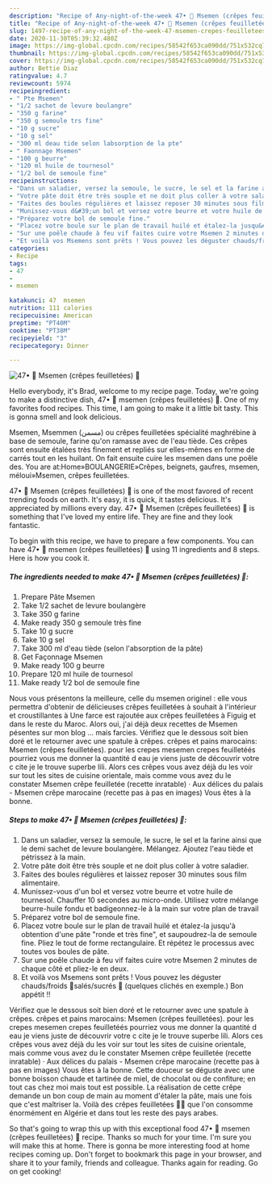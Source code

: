 ```yaml
---
description: "Recipe of Any-night-of-the-week 47• 🥞 Msemen (crêpes feuilletées) 🍴"
title: "Recipe of Any-night-of-the-week 47• 🥞 Msemen (crêpes feuilletées) 🍴"
slug: 1497-recipe-of-any-night-of-the-week-47-msemen-crepes-feuilletees
date: 2020-11-30T05:39:32.480Z
image: https://img-global.cpcdn.com/recipes/58542f653ca090dd/751x532cq70/47•-🥞-msemen-crepes-feuilletees-🍴-photo-principale-de-la-recette.jpg
thumbnail: https://img-global.cpcdn.com/recipes/58542f653ca090dd/751x532cq70/47•-🥞-msemen-crepes-feuilletees-🍴-photo-principale-de-la-recette.jpg
cover: https://img-global.cpcdn.com/recipes/58542f653ca090dd/751x532cq70/47•-🥞-msemen-crepes-feuilletees-🍴-photo-principale-de-la-recette.jpg
author: Bettie Diaz
ratingvalue: 4.7
reviewcount: 5974
recipeingredient:
- " Pte Msemen"
- "1/2 sachet de levure boulangre"
- "350 g farine"
- "350 g semoule trs fine"
- "10 g sucre"
- "10 g sel"
- "300 ml deau tide selon labsorption de la pte"
- " Faonnage Msemen"
- "100 g beurre"
- "120 ml huile de tournesol"
- "1/2 bol de semoule fine"
recipeinstructions:
- "Dans un saladier, versez la semoule, le sucre, le sel et la farine ainsi que le demi sachet de levure boulangère. Mélangez. Ajoutez l&#39;eau tiède et pétrissez à la main."
- "Votre pâte doit être très souple et ne doit plus coller à votre saladier."
- "Faites des boules régulières et laissez reposer 30 minutes sous film alimentaire."
- "Munissez-vous d&#39;un bol et versez votre beurre et votre huile de tournesol. Chauffer 10 secondes au micro-onde. Utilisez votre mélange beurre-huile fondu et badigeonnez-le à la main sur votre plan de travail"
- "Préparez votre bol de semoule fine."
- "Placez votre boule sur le plan de travail huilé et étalez-la jusqu&#39;à obtention d&#39;une pâte &#34;ronde et très fine&#34;, et saupoudrez-la de semoule fine. Pliez le tout de forme rectangulaire. Et répétez le processus avec toutes vos boules de pâte."
- "Sur une poêle chaude à feu vif faites cuire votre Msemen 2 minutes de chaque côté et pliez-le en deux."
- "Et voilà vos Msemens sont prêts ! Vous pouvez les déguster chauds/froids 🍴salés/sucrés 🥞 (quelques clichés en exemple.) Bon appétit !!"
categories:
- Recipe
tags:
- 47
- 
- msemen

katakunci: 47  msemen 
nutrition: 111 calories
recipecuisine: American
preptime: "PT40M"
cooktime: "PT38M"
recipeyield: "3"
recipecategory: Dinner

---
```



![47• 🥞 Msemen (crêpes feuilletées) 🍴](https://img-global.cpcdn.com/recipes/58542f653ca090dd/751x532cq70/47•-🥞-msemen-crepes-feuilletees-🍴-photo-principale-de-la-recette.jpg)

Hello everybody, it's Brad, welcome to my recipe page. Today, we're going to make a distinctive dish, 47• 🥞 msemen (crêpes feuilletées) 🍴. One of my favorites food recipes. This time, I am going to make it a little bit tasty. This is gonna smell and look delicious.

Msemen, Msemmen (مسمن) ou crêpes feuilletées spécialité maghrébine à base de semoule, farine qu&#39;on ramasse avec de l&#39;eau tiède. Ces crêpes sont ensuite étalées très finement et repliés sur elles-mêmes en forme de carrés tout en les huilant. On fait ensuite cuire les msemen dans une poêle des. You are at:Home»BOULANGERIE»Crêpes, beignets, gaufres, msemen, méloui»Msemen, crêpes feuilletées.

47• 🥞 Msemen (crêpes feuilletées) 🍴 is one of the most favored of recent trending foods on earth. It's easy, it is quick, it tastes delicious. It's appreciated by millions every day. 47• 🥞 Msemen (crêpes feuilletées) 🍴 is something that I've loved my entire life. They are fine and they look fantastic.


To begin with this recipe, we have to prepare a few components. You can have 47• 🥞 msemen (crêpes feuilletées) 🍴 using 11 ingredients and 8 steps. Here is how you cook it.

<!--inarticleads1-->

##### The ingredients needed to make 47• 🥞 Msemen (crêpes feuilletées) 🍴:

1. Prepare  Pâte Msemen
1. Take 1/2 sachet de levure boulangère
1. Take 350 g farine
1. Make ready 350 g semoule très fine
1. Take 10 g sucre
1. Take 10 g sel
1. Take 300 ml d&#39;eau tiède (selon l&#39;absorption de la pâte)
1. Get  Façonnage Msemen
1. Make ready 100 g beurre
1. Prepare 120 ml huile de tournesol
1. Make ready 1/2 bol de semoule fine


Nous vous présentons la meilleure, celle du msemen originel : elle vous permettra d&#39;obtenir de délicieuses crêpes feuilletées à souhait à l&#39;intérieur et croustillantes à Une farce est rajoutée aux crêpes feuilletées à Figuig et dans le reste du Maroc. Alors oui, j&#39;ai déjà deux recettes de Msemen pésentes sur mon blog … mais farcies. Vérifiez que le dessous soit bien doré et le retourner avec une spatule à crêpes. crêpes et pains marocains: Msemen (crêpes feuilletées). pour les crepes mesemen crepes feuilletéés pourriez vous me donner la quantité d eau je viens juste de découvrir votre c cite je le trouve superbe lili. Alors ces crêpes vous avez déjà du les voir sur tout les sites de cuisine orientale, mais comme vous avez du le constater Msemen crêpe feuilletée (recette inratable) · Aux délices du palais - Msemen crêpe marocaine (recette pas à pas en images) Vous êtes à la bonne. 

<!--inarticleads2-->

##### Steps to make 47• 🥞 Msemen (crêpes feuilletées) 🍴:

1. Dans un saladier, versez la semoule, le sucre, le sel et la farine ainsi que le demi sachet de levure boulangère. Mélangez. Ajoutez l&#39;eau tiède et pétrissez à la main.
1. Votre pâte doit être très souple et ne doit plus coller à votre saladier.
1. Faites des boules régulières et laissez reposer 30 minutes sous film alimentaire.
1. Munissez-vous d&#39;un bol et versez votre beurre et votre huile de tournesol. Chauffer 10 secondes au micro-onde. Utilisez votre mélange beurre-huile fondu et badigeonnez-le à la main sur votre plan de travail
1. Préparez votre bol de semoule fine.
1. Placez votre boule sur le plan de travail huilé et étalez-la jusqu&#39;à obtention d&#39;une pâte &#34;ronde et très fine&#34;, et saupoudrez-la de semoule fine. Pliez le tout de forme rectangulaire. Et répétez le processus avec toutes vos boules de pâte.
1. Sur une poêle chaude à feu vif faites cuire votre Msemen 2 minutes de chaque côté et pliez-le en deux.
1. Et voilà vos Msemens sont prêts ! Vous pouvez les déguster chauds/froids 🍴salés/sucrés 🥞 (quelques clichés en exemple.) Bon appétit !!


Vérifiez que le dessous soit bien doré et le retourner avec une spatule à crêpes. crêpes et pains marocains: Msemen (crêpes feuilletées). pour les crepes mesemen crepes feuilletéés pourriez vous me donner la quantité d eau je viens juste de découvrir votre c cite je le trouve superbe lili. Alors ces crêpes vous avez déjà du les voir sur tout les sites de cuisine orientale, mais comme vous avez du le constater Msemen crêpe feuilletée (recette inratable) · Aux délices du palais - Msemen crêpe marocaine (recette pas à pas en images) Vous êtes à la bonne. Cette douceur se déguste avec une bonne boisson chaude et tartinée de miel, de chocolat ou de confiture; en tout cas chez moi mais tout est possible. La réalisation de cette crêpe demande un bon coup de main au moment d&#39;étaler la pâte, mais une fois que c&#39;est maîtriser la. Voilà des crêpes feuilletées 🥞🍯 que l&#39;on consomme énormément en Algérie et dans tout les reste des pays arabes. 

So that's going to wrap this up with this exceptional food 47• 🥞 msemen (crêpes feuilletées) 🍴 recipe. Thanks so much for your time. I'm sure you will make this at home. There is gonna be more interesting food at home recipes coming up. Don't forget to bookmark this page in your browser, and share it to your family, friends and colleague. Thanks again for reading. Go on get cooking!
